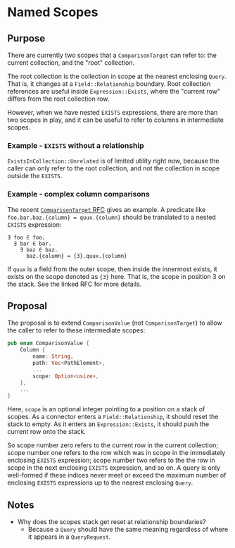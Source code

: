 # Named Scopes

## Purpose

There are currently two scopes that a `ComparisonTarget` can refer to: the current collection, and the "root" collection.

The root collection is the collection in scope at the nearest enclosing `Query`. That is, it changes at a `Field::Relationship` boundary. Root collection references are useful inside `Expression::Exists`, where the "current row" differs from the root collection row.

However, when we have nested `EXISTS` expressions, there are more than two scopes in play, and it can be useful to refer to columns in intermediate scopes.

### Example - `EXISTS` without a relationship

`ExistsInCollection::Unrelated` is of limited utility right now, because the caller can only refer to the root collection, and not the collection in scope outside the `EXISTS`.

### Example - complex column comparisons

The recent [`ComparisonTarget` RFC](./0011-no-paths-in-comparison-target.md) gives an example. A predicate like `foo.bar.baz.{column} = quux.{column}` should be translated to a nested `EXISTS` expression:

```
∃ foo ∈ foo.
  ∃ bar ∈ bar.
    ∃ baz ∈ baz.
      baz.{column} = {3}.quux.{column}
```

If `quux` is a field from the outer scope, then inside the innermost exists, it exists on the scope denoted as `{3}` here. That is, the scope in position 3 on the stack. See the linked RFC for more details.

## Proposal

The proposal is to extend `ComparisonValue` (not `ComparisonTarget`) to allow the caller to refer to these intermediate scopes:

```rust
pub enum ComparisonValue {
    Column {
        name: String,
        path: Vec<PathElement>,
        ...
        scope: Option<usize>,
    },
    ...
}
```

Here, `scope` is an optional integer pointing to a position on a stack of scopes. As a connector enters a `Field::Relationship`, it should reset the stack to empty. As it enters an `Expression::Exists`, it should push the current row onto the stack.

So scope number zero refers to the current row in the current collection; scope number one refers to the row which was in scope in the immediately enclosing `EXISTS` expression; scope number two refers to the the row in scope in the next enclosing `EXISTS` expression, and so on. A query is only well-formed if these indices never meet or exceed the maximum number of enclosing `EXISTS` expressions up to the nearest enclosing `Query`.

## Notes

- Why does the scopes stack get reset at relationship boundaries?
  - Because a `Query` should have the same meaning regardless of where it appears in a `QueryRequest`.
